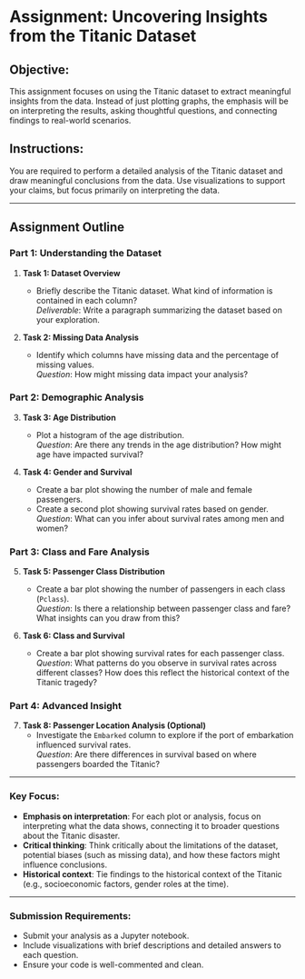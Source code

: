 
# Assignment: Uncovering Insights from the Titanic Dataset

## Objective:
This assignment focuses on using the Titanic dataset to extract meaningful insights from the data. Instead of just plotting graphs, the emphasis will be on interpreting the results, asking thoughtful questions, and connecting findings to real-world scenarios.

## Instructions:
You are required to perform a detailed analysis of the Titanic dataset and draw meaningful conclusions from the data. Use visualizations to support your claims, but focus primarily on interpreting the data.

---

## Assignment Outline

### Part 1: Understanding the Dataset
1. **Task 1: Dataset Overview**  
   - Briefly describe the Titanic dataset. What kind of information is contained in each column?  
   *Deliverable*: Write a paragraph summarizing the dataset based on your exploration.

2. **Task 2: Missing Data Analysis**  
   - Identify which columns have missing data and the percentage of missing values.  
   *Question*: How might missing data impact your analysis?

### Part 2: Demographic Analysis
3. **Task 3: Age Distribution**
   - Plot a histogram of the age distribution.  
   *Question*: Are there any trends in the age distribution? How might age have impacted survival?

4. **Task 4: Gender and Survival**
   - Create a bar plot showing the number of male and female passengers.  
   - Create a second plot showing survival rates based on gender.  
   *Question*: What can you infer about survival rates among men and women?

### Part 3: Class and Fare Analysis
5. **Task 5: Passenger Class Distribution**  
   - Create a bar plot showing the number of passengers in each class (`Pclass`).   
   *Question*: Is there a relationship between passenger class and fare? What insights can you draw from this?

6. **Task 6: Class and Survival**  
   - Create a bar plot showing survival rates for each passenger class.  
   *Question*: What patterns do you observe in survival rates across different classes? How does this reflect the historical context of the Titanic tragedy?

### Part 4: Advanced Insight

7. **Task 8: Passenger Location Analysis (Optional)**  
   - Investigate the `Embarked` column to explore if the port of embarkation influenced survival rates.  
   *Question*: Are there differences in survival based on where passengers boarded the Titanic?

---

### Key Focus:
- **Emphasis on interpretation**: For each plot or analysis, focus on interpreting what the data shows, connecting it to broader questions about the Titanic disaster.
- **Critical thinking**: Think critically about the limitations of the dataset, potential biases (such as missing data), and how these factors might influence conclusions.
- **Historical context**: Tie findings to the historical context of the Titanic (e.g., socioeconomic factors, gender roles at the time).

---

### Submission Requirements:
- Submit your analysis as a Jupyter notebook.
- Include visualizations with brief descriptions and detailed answers to each question.
- Ensure your code is well-commented and clean.
